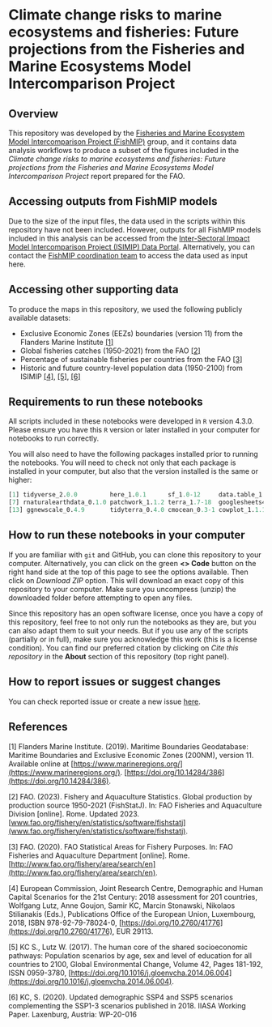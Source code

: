 # Climate change risks to marine ecosystems and fisheries: Future projections from the Fisheries and Marine Ecosystems Model Intercomparison Project

## Overview
This repository was developed by the [Fisheries and Marine Ecosystem Model Intercomparison Project (FishMIP)](https://fishmip.org/) group, and it contains data analysis workflows to produce a subset of the figures included in the *Climate change risks to marine ecosystems and fisheries: Future projections from the Fisheries and Marine Ecosystems Model Intercomparison Project* report prepared for the FAO.  
  
## Accessing outputs from FishMIP models
Due to the size of the input files, the data used in the scripts within this repository have not been included. However, outputs for all FishMIP models included in this analysis can be accessed from the [Inter-Sectoral Impact Model Intercomparison Project (ISIMIP) Data Portal](https://data.isimip.org/). Alternatively, you can contact the [FishMIP coordination team](mailto:fishmip.coordinators@gmail.com) to access the data used as input here.  
  
## Accessing other supporting data
To produce the maps in this repository, we used the following publicly available datasets:  
- Exclusive Economic Zones (EEZs) boundaries (version 11) from the Flanders Marine Institute [[1]](#1)  
- Global fisheries catches (1950-2021) from the FAO [[2]](#2)  
- Percentage of sustainable fisheries per countries from the FAO [[3]](#3)  
- Historic and future country-level population data (1950-2100) from ISIMIP [[4]](#4), [[5]](#5), [[6]](#6)  
  
## Requirements to run these notebooks
All scripts included in these notebooks were developed in `R` version 4.3.0. Please ensure you have this `R` version or later installed in your computer for notebooks to run correctly.  
  
You will also need to have the following packages installed prior to running the notebooks. You will need to check not only that each package is installed in your computer, but also that the version installed is the same or higher:  
  
```R
[1] tidyverse_2.0.0         here_1.0.1      sf_1.0-12     data.table_1.14.8   countrycode_1.5.0 rnaturalearth_0.3.2 glue_1.7.0
[7] rnaturalearthdata_0.1.0 patchwork_1.1.2 terra_1.7-18  googlesheets4_1.1.0 readxl_1.4.2      janitor_2.2.0 
[13] ggnewscale_0.4.9       tidyterra_0.4.0 cmocean_0.3-1 cowplot_1.1.1       shiny_1.7.4       
```
  
## How to run these notebooks in your computer
If you are familiar with `git` and GitHub, you can clone this repository to your computer. Alternatively, you can click on the green **<> Code** button on the right hand side at the top of this page to see the options available. Then click on *Download ZIP* option. This will download an exact copy of this repository to your computer. Make sure you uncompress (unzip) the downloaded folder before attempting to open any files.  
  
Since this repository has an open software license, once you have a copy of this repository, feel free to not only run the notebooks as they are, but you can also adapt them to suit your needs. But if you use any of the scripts (partially or in full), make sure you acknowledge this work (this is a license condition). You can find our preferred citation by clicking on *Cite this repository* in the **About** section of this repository (top right panel).  
  
## How to report issues or suggest changes
You can check reported issue or create a new issue [here](https://github.com/Fish-MIP/FAO_Report/issues).  
  
## References
<a id="1">[1]</a> 
Flanders Marine Institute. (2019). Maritime Boundaries Geodatabase: Maritime Boundaries and Exclusive Economic Zones (200NM), version 11. Available online at [https://www.marineregions.org/](https://www.marineregions.org/). [https://doi.org/10.14284/386](https://doi.org/10.14284/386).    
  
<a id="2">[2]</a> 
FAO. (2023). Fishery and Aquaculture Statistics. Global production by production source 1950-2021 (FishStatJ). In: FAO Fisheries and Aquaculture Division [online]. Rome. Updated 2023. [www.fao.org/fishery/en/statistics/software/fishstatj](www.fao.org/fishery/en/statistics/software/fishstatj).  
  
<a id="3">[3]</a> 
FAO. (2020). FAO Statistical Areas for Fishery Purposes. In: FAO Fisheries and Aquaculture Department [online]. Rome. [http://www.fao.org/fishery/area/search/en](http://www.fao.org/fishery/area/search/en).  
  
<a id="4">[4]</a> 
European Commission, Joint Research Centre, Demographic and Human Capital Scenarios for the 21st Century: 2018 assessment for 201 countries, Wolfgang Lutz, Anne Goujon, Samir KC, Marcin Stonawski, Nikolaos Stilianakis (Eds.), Publications Office of the European Union, Luxembourg, 2018, ISBN 978-92-79-78024-0, [https://doi.org/10.2760/41776](https://doi.org/10.2760/41776), EUR 29113.  
  
<a id="5">[5]</a> 
KC S., Lutz W. (2017). The human core of the shared socioeconomic pathways: Population scenarios by age, sex and level of education for all countries to 2100, Global Environmental Change, Volume 42, Pages 181-192, ISSN 0959-3780, [https://doi.org/10.1016/j.gloenvcha.2014.06.004](https://doi.org/10.1016/j.gloenvcha.2014.06.004).  
  
<a id="6">[6]</a> 
KC, S. (2020). Updated demographic SSP4 and SSP5 scenarios complementing the SSP1-3 scenarios published in 2018. IIASA Working Paper. Laxenburg, Austria: WP-20-016  
  
